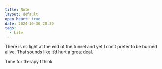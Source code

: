 ```yaml
---
title: Note
layout: default
open_heart: true
date: 2024-10-30 20:39
tags:
  - Life
---
```


There is no light at the end of the tunnel and yet I don’t prefer to be burned alive. That sounds like it’d hurt a great deal.

Time for therapy I think.
